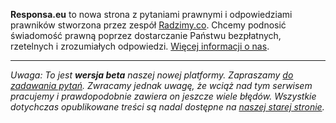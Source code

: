 **Responsa.eu** to nowa strona z pytaniami prawnymi i odpowiedziami prawników stworzona przez zespół [Radzimy.co][]. Chcemy podnosić świadomość prawną poprzez dostarczanie Państwu bezpłatnych, rzetelnych i zrozumiałych odpowiedzi. [Więcej informacji o nas](/participants).

---

*Uwaga: To jest **wersja beta** naszej nowej platformy. Zapraszamy [do zadawania pytań](/questions). Zwracamy jednak uwagę, że wciąż nad tym serwisem pracujemy i prawdopodobnie zawiera on jeszcze wiele błędów. Wszystkie dotychczas opublikowane treści są nadal dostępne na [naszej starej stronie][Radzimy.co].*

[Radzimy.co]: http://radzimy.co/
